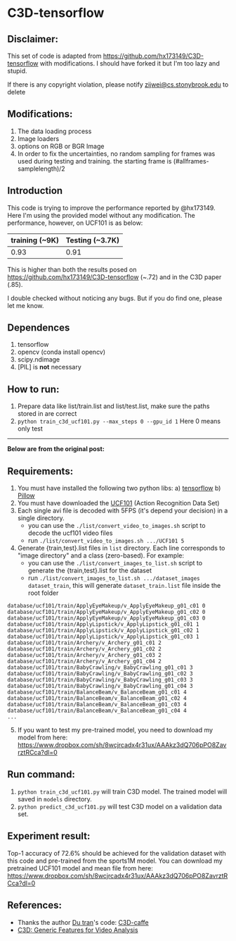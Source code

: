 # C3D-tensorflow

## Disclaimer:
This set of code is adapted from https://github.com/hx173149/C3D-tensorflow with modifications. I should have forked it but I'm too lazy and stupid.

If there is any copyright violation, please notify zijwei@cs.stonybrook.edu to delete

## Modifications:
1. The data loading process
2. Image loaders
3. options on RGB or BGR Image
4. In order to fix the uncertainties, no random sampling for frames was used during testing and training. the starting frame is (#allframes-samplelength)/2

## Introduction
This code is trying to improve the performance reported by @hx173149. Here I'm using the provided model without any modification. The performance, however, on UCF101 is as below:

|training (~9K)  | Testing (~3.7K)   |  
|---|---|
|   0.93| 0.91   |

This is higher than both the results posed on https://github.com/hx173149/C3D-tensorflow (~.72) and in the C3D paper (.85).

I double checked without noticing any bugs. But if you do find one, please let me know.

## Dependences
1. tensorflow
2. opencv (conda install opencv)
3. scipy.ndimage
4. [PIL] is **not** necessary


## How to run:
1. Prepare data like list/train.list and list/test.list, make sure the paths stored in are correct
2. `python train_c3d_ucf101.py --max_steps 0 --gpu_id 1`   Here 0 means only test

----------------------------------------------------------------------------------
**Below are from the original post:**

## Requirements:

1. You must have installed the following two python libs:
a) [tensorflow][1]
b) [Pillow][2]
2. You must have downloaded the [UCF101][3] (Action Recognition Data Set)
3. Each single avi file is decoded with 5FPS (it's depend your decision) in a single directory.
    - you can use the `./list/convert_video_to_images.sh` script to decode the ucf101 video files
    - run `./list/convert_video_to_images.sh .../UCF101 5`
4. Generate {train,test}.list files in `list` directory. Each line corresponds to "image directory" and a class (zero-based). For example:
    - you can use the `./list/convert_images_to_list.sh` script to generate the {train,test}.list for the dataset
    - run `./list/convert_images_to_list.sh .../dataset_images dataset_train`, this will generate `dataset_train.list` file inside the root folder

```
database/ucf101/train/ApplyEyeMakeup/v_ApplyEyeMakeup_g01_c01 0
database/ucf101/train/ApplyEyeMakeup/v_ApplyEyeMakeup_g01_c02 0
database/ucf101/train/ApplyEyeMakeup/v_ApplyEyeMakeup_g01_c03 0
database/ucf101/train/ApplyLipstick/v_ApplyLipstick_g01_c01 1
database/ucf101/train/ApplyLipstick/v_ApplyLipstick_g01_c02 1
database/ucf101/train/ApplyLipstick/v_ApplyLipstick_g01_c03 1
database/ucf101/train/Archery/v_Archery_g01_c01 2
database/ucf101/train/Archery/v_Archery_g01_c02 2
database/ucf101/train/Archery/v_Archery_g01_c03 2
database/ucf101/train/Archery/v_Archery_g01_c04 2
database/ucf101/train/BabyCrawling/v_BabyCrawling_g01_c01 3
database/ucf101/train/BabyCrawling/v_BabyCrawling_g01_c02 3
database/ucf101/train/BabyCrawling/v_BabyCrawling_g01_c03 3
database/ucf101/train/BabyCrawling/v_BabyCrawling_g01_c04 3
database/ucf101/train/BalanceBeam/v_BalanceBeam_g01_c01 4
database/ucf101/train/BalanceBeam/v_BalanceBeam_g01_c02 4
database/ucf101/train/BalanceBeam/v_BalanceBeam_g01_c03 4
database/ucf101/train/BalanceBeam/v_BalanceBeam_g01_c04 4
...
```

5. If you want to test my pre-trained model, you need to download my model from here: https://www.dropbox.com/sh/8wcjrcadx4r31ux/AAAkz3dQ706pPO8ZavrztRCca?dl=0

## Run command:

1. `python train_c3d_ucf101.py` will train C3D model. The trained model will saved in `models` directory.
2. `python predict_c3d_ucf101.py` will test C3D model on a validation data set.

## Experiment result:

Top-1 accuracy of 72.6% should be achieved for the validation dataset with this code and pre-trained from the sports1M model. You can download my pretrained UCF101 model and mean file from here:
https://www.dropbox.com/sh/8wcjrcadx4r31ux/AAAkz3dQ706pPO8ZavrztRCca?dl=0

## References:

- Thanks the author [Du tran][4]'s code: [C3D-caffe][5]
- [C3D: Generic Features for Video Analysis][6]


[1]: https://www.tensorflow.org/
[2]: http://pillow.readthedocs.io/en/3.1.x/reference/Image.html
[3]: http://crcv.ucf.edu/data/UCF101.php
[4]: https://github.com/dutran
[5]: https://github.com/facebook/C3D
[6]: http://vlg.cs.dartmouth.edu/c3d/
